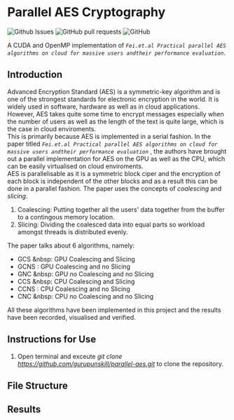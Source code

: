 # Parallel AES Cryptography
![Github Issues](https://img.shields.io/github/issues/gurupunskill/parallel-aes.svg) 
![GitHub pull requests](https://img.shields.io/github/issues-pr/gurupunskill/parallel-aes.svg)
![GitHub](https://img.shields.io/github/license/gurupunskill/parallel-aes.svg)

A CUDA and OpenMP implementation of _`Fei.et.al Practical parallel AES algorithms on cloud for massive users andtheir performance evaluation`_.

## Introduction

Advanced Encryption Standard (AES) is a symmetric-key algorithm and is one of the strongest standards for electronic encryption in the world. It is widely used in software, hardware as well as in cloud applications. However, AES takes quite some time to encrypt messages especially when the number of users as well as the length of the text is quite large, which is the case in cloud enviroments.  
This is primarily because AES is implemented in a serial fashion. In the paper titled _`Fei.et.al Practical parallel AES algorithms on cloud for massive users andtheir performance evaluation`_ , the authors have brought out a parallel implementation for AES on the GPU as well as the CPU, which can be easily virtualised on cloud enviroments.  
AES is parallelisable as it is a symmetric block ciper and the encryption of each block is independent of the other blocks and as a result this can be done in a parallel fashion. The paper uses the concepts of _coalescing_ and _slicing_.
1. Coalescing: Putting together all the users' data together from the buffer to a contingous memory location.
2. Slicing: Dividing the coalesced data into equal parts so workload amongst threads is distributed evenly.  
  
The paper talks about 6 algorithms, namely:  

 * GCS &nbsp: GPU Coalescing and Slicing
 * GCNS : GPU Coalescing and no Slicing
 * GNC &nbsp: GPU no Coalescing and no Slicing
 * CCS &nbsp: CPU Coalescing and Slicing
 * CCNS : CPU Coalescing and no Slicing
 * CNC &nbsp: CPU no Coalescing and no Slicing  
  
All these algorithms have been implemented in this project and the results have been recorded, visualised and verified.  

## Instructions for Use

1. Open terminal and exceute _git clone https://github.com/gurupunskill/parallel-aes.git_ to clone the repository.

## File Structure



## Results